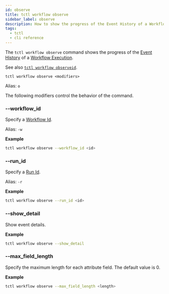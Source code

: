```yaml
---
id: observe
title: tctl workflow observe
sidebar_label: observe
description: How to show the progress of the Event History of a Workflow Execution using tctl.
tags:
  - tctl
  - cli reference
---
```


The `tctl workflow observe` command shows the progress of the [Event History](/concepts/what-is-an-event-history) of a [Workflow Execution](/workflows#workflow-execution).

See also [`tctl workflow observeid`](/tctl-v1/workflow/observeid).

`tctl workflow observe <modifiers>`

Alias: `o`

The following modifiers control the behavior of the command.

### --workflow_id

Specify a [Workflow Id](/concepts/what-is-a-workflow-id).

Alias: `-w`

**Example**

```bash
tctl workflow observe --workflow_id <id>
```

### --run_id

Specify a [Run Id](/concepts/what-is-a-run-id).

Alias: `-r`

**Example**

```bash
tctl workflow observe --run_id <id>
```

### --show_detail

Show event details.

**Example**

```bash
tctl workflow observe --show_detail
```

### --max_field_length

Specify the maximum length for each attribute field.
The default value is 0.

**Example**

```bash
tctl workflow observe --max_field_length <length>
```
